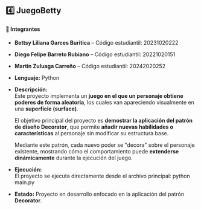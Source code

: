 ## 4️⃣ JuegoBetty

#### 👥 Integrantes

- **Bettsy Liliana Garces Buritica** – Código estudiantil: 20231020222 
- **Diego Felipe Barreto Rubiano** – Código estudiantil: 20221020151  
- **Martin Zuluaga Carreño** – Código estudiantil: 20242020252

- **Lenguaje:** Python  
- **Descripción:**  
  Este proyecto implementa un **juego en el que un personaje obtiene poderes de forma aleatoria**, los cuales van apareciendo visualmente en una **superficie (surface)**.  

  El objetivo principal del proyecto es **demostrar la aplicación del patrón de diseño Decorator**, que permite **añadir nuevas habilidades o características** al personaje sin modificar su estructura base.  

  Mediante este patrón, cada nuevo poder se "decora" sobre el personaje existente, mostrando cómo el comportamiento puede **extenderse dinámicamente** durante la ejecución del juego.  

- **Ejecución:**  
  El proyecto se ejecuta directamente desde el archivo principal:
          python main.py
- **Estado:** Proyecto en desarrollo enfocado en la aplicación del patrón **Decorator**.  
